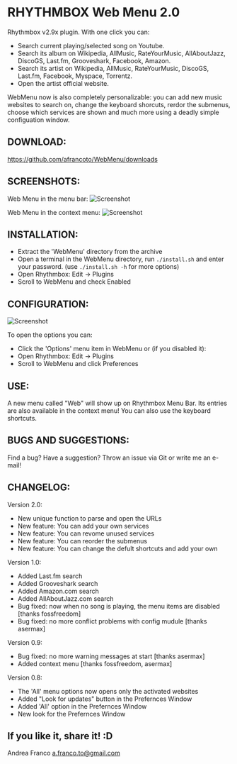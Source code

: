 RHYTHMBOX Web Menu 2.0
======================

Rhythmbox v2.9x plugin.
With one click you can:
- Search current playing/selected song on Youtube.
- Search its album on Wikipedia, AllMusic, RateYourMusic, AllAboutJazz, DiscoGS, Last.fm, Grooveshark, Facebook, Amazon.
- Search its artist on Wikipedia, AllMusic, RateYourMusic, DiscoGS, Last.fm, Facebook, Myspace, Torrentz.
- Open the artist official website.

WebMenu now is also completely personalizable: you can add new music websites to search on, change the keyboard shorcuts, rerdor the submenus, choose which services are shown and much more using a deadly simple configuation window.

DOWNLOAD: 
--------
https://github.com/afrancoto/WebMenu/downloads

SCREENSHOTS:
------------
Web Menu in the menu bar:
![Screenshot](http://s18.postimage.org/3k9yu3keh/screenshot_menu.png)

Web Menu in the context menu:
![Screenshot](http://s18.postimage.org/t1nrzycqx/screenshot_context.png)

INSTALLATION: 
------------
- Extract the 'WebMenu' directory from the archive
- Open a terminal in the WebMenu directory, run `./install.sh` and enter your password. (use `./install.sh -h` for more options)
- Open Rhythmbox: Edit -> Plugins
- Scroll to WebMenu and check Enabled

CONFIGURATION:
--------------
![Screenshot](http://s18.postimage.org/6seg756o9/screenshot_options.png)

To open the options you can:
- Click the 'Options' menu item in WebMenu
or (if you disabled it):
- Open Rhythmbox: Edit -> Plugins
- Scroll to WebMenu and click Preferences

USE: 
----
A new menu called "Web" will show up on Rhythmbox Menu Bar. 
Its entries are also available in the context menu!
You can also use the keyboard shortcuts.

BUGS AND SUGGESTIONS: 
--------------------
Find a bug? Have a suggestion? Throw an issue via Git or write me an e-mail!

CHANGELOG:
---------
Version 2.0:
- New unique function to parse and open the URLs
- New feature: You can add your own services
- New feature: You can revome unused services
- New feature: You can reorder the submenus
- New feature: You can change the defult shortcuts and add your own

Version 1.0:
- Added Last.fm search
- Added Grooveshark search
- Added Amazon.com search
- Added AllAboutJazz.com search
- Bug fixed: now when no song is playing, the menu items are disabled [thanks fossfreedom]
- Bug fixed: no more conflict problems with config mudule [thanks asermax]

Version 0.9:
- Bug fixed: no more warning messages at start [thanks asermax]
- Added context menu [thanks fossfreedom, asermax]

Version 0.8:
- The 'All' menu options now opens only the activated websites
- Added "Look for updates" button in the Prefernces Window
- Added 'All' option in the Prefernces Window
- New look for the Prefernces Window


If you like it, share it! :D
-------------------------

Andrea Franco <a.franco.to@gmail.com>
